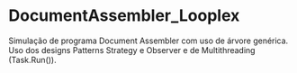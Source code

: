 # DocumentAssembler_Looplex
Simulação de programa Document Assembler com uso de árvore genérica. Uso dos designs Patterns Strategy e Observer e de Multithreading (Task.Run()).
